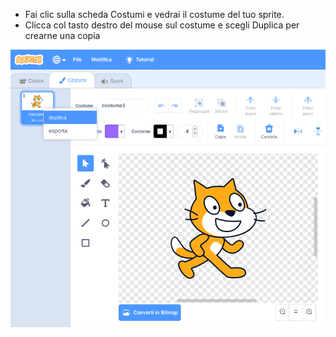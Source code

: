 - Fai clic sulla scheda Costumi e vedrai il costume del tuo sprite.
- Clicca col tasto destro del mouse sul costume e scegli Duplica per crearne una copia

![duplica-costume](images/duplicate-costume.png)
